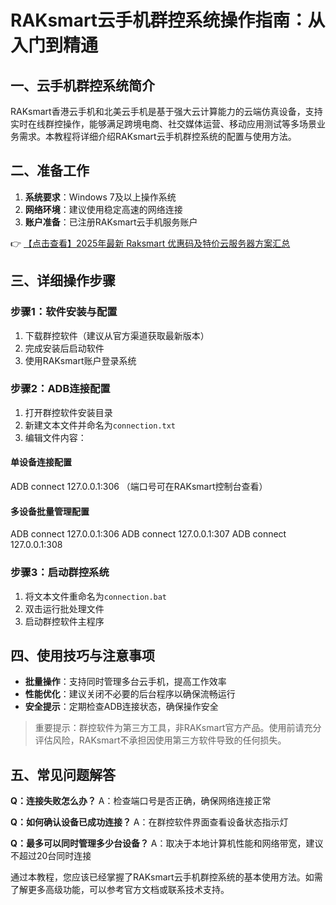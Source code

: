 # RAKsmart云手机群控系统操作指南：从入门到精通

## 一、云手机群控系统简介
RAKsmart香港云手机和北美云手机是基于强大云计算能力的云端仿真设备，支持实时在线群控操作，能够满足跨境电商、社交媒体运营、移动应用测试等多场景业务需求。本教程将详细介绍RAKsmart云手机群控系统的配置与使用方法。

## 二、准备工作
1. **系统要求**：Windows 7及以上操作系统
2. **网络环境**：建议使用稳定高速的网络连接
3. **账户准备**：已注册RAKsmart云手机服务账户

👉 [【点击查看】2025年最新 Raksmart 优惠码及特价云服务器方案汇总](https://bit.ly/raksmart)

## 三、详细操作步骤

### 步骤1：软件安装与配置
1. 下载群控软件（建议从官方渠道获取最新版本）
2. 完成安装后启动软件
3. 使用RAKsmart账户登录系统

### 步骤2：ADB连接配置
1. 打开群控软件安装目录
2. 新建文本文件并命名为`connection.txt`
3. 编辑文件内容：

#### 单设备连接配置

ADB connect 127.0.0.1:306
（端口号可在RAKsmart控制台查看）

#### 多设备批量管理配置

ADB connect 127.0.0.1:306
ADB connect 127.0.0.1:307
ADB connect 127.0.0.1:308

### 步骤3：启动群控系统
1. 将文本文件重命名为`connection.bat`
2. 双击运行批处理文件
3. 启动群控软件主程序

## 四、使用技巧与注意事项
- **批量操作**：支持同时管理多台云手机，提高工作效率
- **性能优化**：建议关闭不必要的后台程序以确保流畅运行
- **安全提示**：定期检查ADB连接状态，确保操作安全

> 重要提示：群控软件为第三方工具，非RAKsmart官方产品。使用前请充分评估风险，RAKsmart不承担因使用第三方软件导致的任何损失。

## 五、常见问题解答
**Q：连接失败怎么办？**
A：检查端口号是否正确，确保网络连接正常

**Q：如何确认设备已成功连接？**
A：在群控软件界面查看设备状态指示灯

**Q：最多可以同时管理多少台设备？**
A：取决于本地计算机性能和网络带宽，建议不超过20台同时连接

通过本教程，您应该已经掌握了RAKsmart云手机群控系统的基本使用方法。如需了解更多高级功能，可以参考官方文档或联系技术支持。